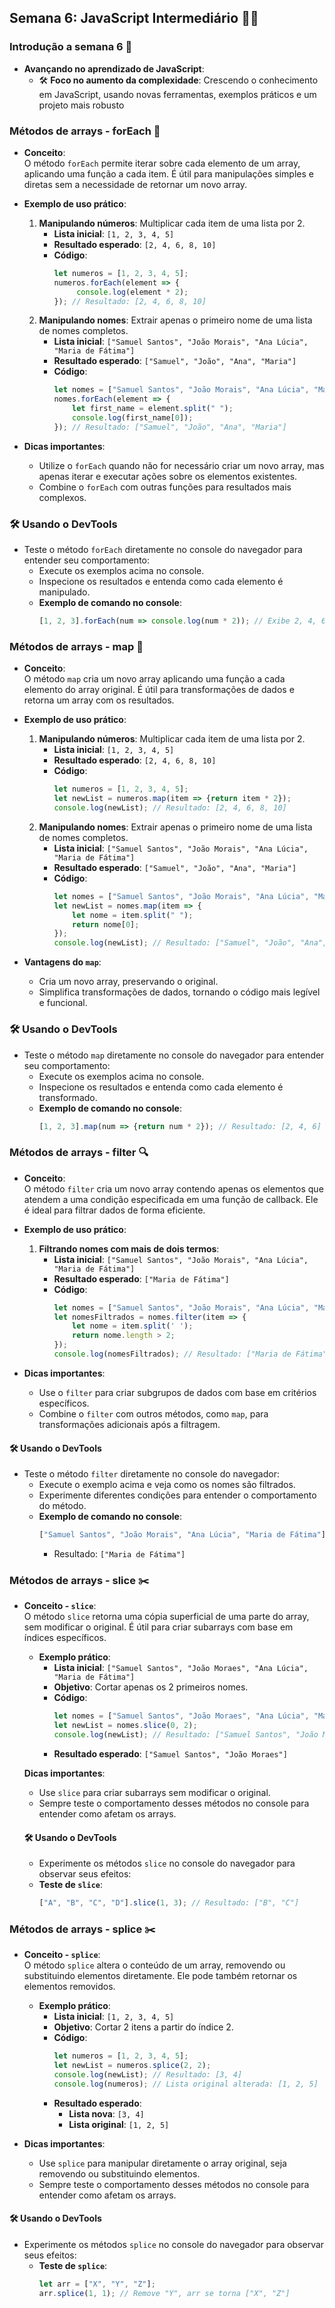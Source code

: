 ## Semana 6: JavaScript Intermediário 🚀✨

### Introdução a semana 6 🌟
- **Avançando no aprendizado de JavaScript**:
  - 🛠️ **Foco no aumento da complexidade**: Crescendo o conhecimento em JavaScript, usando novas ferramentas, exemplos práticos e um projeto mais robusto

### Métodos de arrays - forEach 🔄
- **Conceito**:  
  O método `forEach` permite iterar sobre cada elemento de um array, aplicando uma função a cada item. É útil para manipulações simples e diretas sem a necessidade de retornar um novo array.

- **Exemplo de uso prático**:
  1. **Manipulando números**: Multiplicar cada item de uma lista por 2.  
     - **Lista inicial**: `[1, 2, 3, 4, 5]`
     - **Resultado esperado**: `[2, 4, 6, 8, 10]`  
     - **Código**:  
       ```javascript
       let numeros = [1, 2, 3, 4, 5];
       numeros.forEach(element => {
            console.log(element * 2);
       }); // Resultado: [2, 4, 6, 8, 10]
       ```
  2. **Manipulando nomes**: Extrair apenas o primeiro nome de uma lista de nomes completos.  
     - **Lista inicial**: `["Samuel Santos", "João Morais", "Ana Lúcia", "Maria de Fátima"]`
     - **Resultado esperado**: `["Samuel", "João", "Ana", "Maria"]`  
     - **Código**:  
       ```javascript
       let nomes = ["Samuel Santos", "João Morais", "Ana Lúcia", "Maria de Fátima"];
       nomes.forEach(element => {
           let first_name = element.split(" ");
           console.log(first_name[0]);
       }); // Resultado: ["Samuel", "João", "Ana", "Maria"]
       ```

- **Dicas importantes**:
  - Utilize o `forEach` quando não for necessário criar um novo array, mas apenas iterar e executar ações sobre os elementos existentes.
  - Combine o `forEach` com outras funções para resultados mais complexos.

### 🛠️ Usando o DevTools  
- Teste o método `forEach` diretamente no console do navegador para entender seu comportamento:
  - Execute os exemplos acima no console.
  - Inspecione os resultados e entenda como cada elemento é manipulado.
  - **Exemplo de comando no console**:  
    ```javascript
    [1, 2, 3].forEach(num => console.log(num * 2)); // Exibe 2, 4, 6
    ```

### Métodos de arrays - map 🔄
- **Conceito**:  
  O método `map` cria um novo array aplicando uma função a cada elemento do array original. É útil para transformações de dados e retorna um array com os resultados.

- **Exemplo de uso prático**:
  1. **Manipulando números**: Multiplicar cada item de uma lista por 2.  
     - **Lista inicial**: `[1, 2, 3, 4, 5]`
     - **Resultado esperado**: `[2, 4, 6, 8, 10]`  
     - **Código**:  
       ```javascript
       let numeros = [1, 2, 3, 4, 5];
       let newList = numeros.map(item => {return item * 2});
       console.log(newList); // Resultado: [2, 4, 6, 8, 10]
       ```
  2. **Manipulando nomes**: Extrair apenas o primeiro nome de uma lista de nomes completos.  
     - **Lista inicial**: `["Samuel Santos", "João Morais", "Ana Lúcia", "Maria de Fátima"]`
     - **Resultado esperado**: `["Samuel", "João", "Ana", "Maria"]`  
     - **Código**:  
       ```javascript
       let nomes = ["Samuel Santos", "João Morais", "Ana Lúcia", "Maria de Fátima"];
       let newList = nomes.map(item => {
           let nome = item.split(" ");
           return nome[0];
       });
       console.log(newList); // Resultado: ["Samuel", "João", "Ana", "Maria"]
       ```

- **Vantagens do `map`**:
  - Cria um novo array, preservando o original.
  - Simplifica transformações de dados, tornando o código mais legível e funcional.

### 🛠️ Usando o DevTools  
- Teste o método `map` diretamente no console do navegador para entender seu comportamento:
  - Execute os exemplos acima no console.
  - Inspecione os resultados e entenda como cada elemento é transformado.
  - **Exemplo de comando no console**:  
    ```javascript
    [1, 2, 3].map(num => {return num * 2}); // Resultado: [2, 4, 6]
    ```


### Métodos de arrays - filter 🔍
- **Conceito**:  
  O método `filter` cria um novo array contendo apenas os elementos que atendem a uma condição especificada em uma função de callback. Ele é ideal para filtrar dados de forma eficiente.

- **Exemplo de uso prático**:
  1. **Filtrando nomes com mais de dois termos**:  
     - **Lista inicial**: `["Samuel Santos", "João Morais", "Ana Lúcia", "Maria de Fátima"]`
     - **Resultado esperado**: `["Maria de Fátima"]`  
     - **Código**:  
       ```javascript
       let nomes = ["Samuel Santos", "João Morais", "Ana Lúcia", "Maria de Fátima"];
       let nomesFiltrados = nomes.filter(item => {
           let nome = item.split(' ');
           return nome.length > 2;
       });
       console.log(nomesFiltrados); // Resultado: ["Maria de Fátima"]
       ```

- **Dicas importantes**:
  - Use o `filter` para criar subgrupos de dados com base em critérios específicos.
  - Combine o `filter` com outros métodos, como `map`, para transformações adicionais após a filtragem.

#### 🛠️ Usando o DevTools  
- Teste o método `filter` diretamente no console do navegador:
  - Execute o exemplo acima e veja como os nomes são filtrados.
  - Experimente diferentes condições para entender o comportamento do método.
  - **Exemplo de comando no console**:  
    ```javascript
    ["Samuel Santos", "João Morais", "Ana Lúcia", "Maria de Fátima"].filter(nome => nome.split(' ').length > 2);
    ```
    - Resultado: `["Maria de Fátima"]`


### Métodos de arrays - slice ✂️
- **Conceito - `slice`**:  
  O método `slice` retorna uma cópia superficial de uma parte do array, sem modificar o original. É útil para criar subarrays com base em índices específicos.

  - **Exemplo prático**:  
    - **Lista inicial**: `["Samuel Santos", "João Moraes", "Ana Lúcia", "Maria de Fátima"]`
    - **Objetivo**: Cortar apenas os 2 primeiros nomes.  
    - **Código**:  
      ```javascript
      let nomes = ["Samuel Santos", "João Moraes", "Ana Lúcia", "Maria de Fátima"];
      let newList = nomes.slice(0, 2);
      console.log(newList); // Resultado: ["Samuel Santos", "João Moraes"]
      ```
    - **Resultado esperado**: `["Samuel Santos", "João Moraes"]`
  
   **Dicas importantes**:
  - Use `slice` para criar subarrays sem modificar o original.
  - Sempre teste o comportamento desses métodos no console para entender como afetam os arrays.

  #### 🛠️ Usando o DevTools  
  - Experimente os métodos `slice` no console do navegador para observar seus efeitos:  
  - **Teste de `slice`**:  
    ```javascript
    ["A", "B", "C", "D"].slice(1, 3); // Resultado: ["B", "C"]
    ```

### Métodos de arrays - splice ✂️
- **Conceito - `splice`**:  
  O método `splice` altera o conteúdo de um array, removendo ou substituindo elementos diretamente. Ele pode também retornar os elementos removidos.

  - **Exemplo prático**:  
    - **Lista inicial**: `[1, 2, 3, 4, 5]`
    - **Objetivo**: Cortar 2 itens a partir do índice 2.  
    - **Código**:  
      ```javascript
      let numeros = [1, 2, 3, 4, 5];
      let newList = numeros.splice(2, 2);
      console.log(newList); // Resultado: [3, 4]
      console.log(numeros); // Lista original alterada: [1, 2, 5]
      ```
    - **Resultado esperado**:  
      - **Lista nova**: `[3, 4]`
      - **Lista original**: `[1, 2, 5]`

- **Dicas importantes**:
  - Use `splice` para manipular diretamente o array original, seja removendo ou substituindo elementos.
  - Sempre teste o comportamento desses métodos no console para entender como afetam os arrays.

#### 🛠️ Usando o DevTools  
- Experimente os métodos `splice` no console do navegador para observar seus efeitos:  
  - **Teste de `splice`**:  
    ```javascript
    let arr = ["X", "Y", "Z"];
    arr.splice(1, 1); // Remove "Y", arr se torna ["X", "Z"]
    ```
